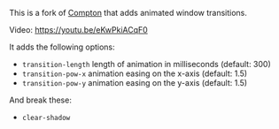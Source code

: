 This is a fork of [Compton](https://github.com/chjj/compton) that adds animated window transitions.

Video: https://youtu.be/eKwPkiACqF0

It adds the following options:
* `transition-length` length of animation in milliseconds  (default: 300)
* `transition-pow-x`  animation easing on the x-axis (default: 1.5)
* `transition-pow-y`  animation easing on the y-axis (default: 1.5)

And break these:
* `clear-shadow`
